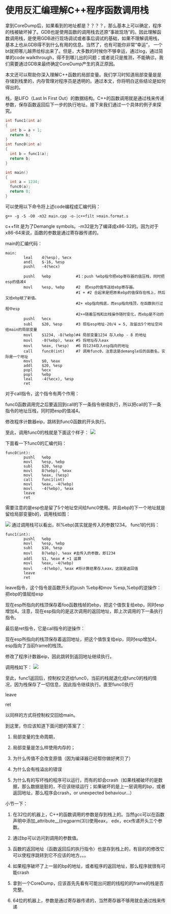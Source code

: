 # 使用反汇编理解C++程序函数调用栈


拿到CoreDump后，如果看到的地址都是？？？？，那么基本上可以确定，程序的栈被破坏掉了。GDB也是使用函数的调用栈去还原“事故现场”的。因此理解函数调用栈，是使用GDB进行现场调试或者事后调试的基础，如果不理解调用栈，基本上也从GDB得不到什么有用的信息。当然了，也有可能你非常“幸运”， 一个bt就把哪儿越界给标出来了。但是，大多数的时候你不够幸运，通过log，通过简单的code walkthrough，得不到哪儿出的问题；或者说只是推测，不能确诊。我们需要通过GDB来最终确定CoreDump产生的真正原因。

本文还可以帮助你深入理解C++函数的局部变量。我们学习时知道局部变量是是存储到栈里的，内存管理对程序员是透明的。通过本文，你将明白这些结论是如何得出的。

栈，是LIFO（Last In First Out）的数据结构。C++的函数调用就是通过栈来传递参数，保存函数返回后下一步的执行地址。接下来我们通过一个具体的例子来探究。
```cpp
int func1(int a)
{
  int b = a + 1;
  return b;
}
int func0(int a)
{
  int b = func1(a);
  return b;
}

int main()
{
  int a = 1234;
  func0(a);
  return 0;
}
```
可以使用以下命令将上述code编程成汇编代码：
```
g++ -g -S -O0 -m32 main.cpp -o-|c++filt >main.format.s
```

c++filt 是为了Demangle symbols。-m32是为了编译成x86-32的。因为对于x86-64来说，函数的参数是通过寄存器传递的。

main的汇编代码：
```
main:
        leal    4(%esp), %ecx
        andl    $-16, %esp
        pushl   -4(%ecx)

        pushl   %ebp           #1：push %ebp指令把ebp寄存器的值压栈，同时把esp的值减4
        movl    %esp, %ebp     #2  把esp的值传送给ebp寄存器。
                               #1 + #2 合起来是把原来ebp的值保存在栈上，然后又给ebp赋了新值。
                               #2+ ebp指向栈底，而esp指向栈顶，在函数执行过程中esp
                               #2++随着压栈和出栈操作随时变化，而ebp是不动的
        pushl   %ecx
        subl    $20, %esp      #3 现在esp地址-20/4 = 5, 及留出5个地址空间给main的局部变量
        movl    $1234, -8(%ebp)#4 局部变量1234 存入ebp - 8 的地址
        movl    -8(%ebp), %eax #5 将地址存入eax
        movl    %eax, (%esp)   #6 将1234存入esp指向的地址
        call    func0(int)     #7 调用func0，注意这是demangle后的函数名，实际是一个地址
        movl    $0, %eax
        addl    $20, %esp
        popl    %ecx
        popl    %ebp
        leal    -4(%ecx), %esp
        ret
```

对于call指令，这个指令有两个作用：

func0函数调用完之后要返回到call的下一条指令继续执行，所以把call的下一条指令的地址压栈，同时把esp的值减4。

修改程序计数器eip，跳转到func0函数的开头执行。

至此，调用func0的栈就是下面这个样子：
![](./images/20140124164010281.png)


下面看一下func0的汇编代码：
```
func0(int):
        pushl   %ebp
        movl    %esp, %ebp
        subl    $20, %esp
        movl    8(%ebp), %eax
        movl    %eax, (%esp)
        call    func1(int)
        movl    %eax, -4(%ebp)
        movl    -4(%ebp), %eax
        leave
        ret
```

需要注意的是esp也是留了5个地址空间给func0使用。并且ebp的下一个地址就是留给局部变量b的，调用栈如图：

![](./images/20140124164324812.png)
通过调用栈可以看出，8(%ebp)其实就是传入的参数1234。
func1的代码：
```
func1(int):
        pushl   %ebp
        movl    %esp, %ebp
        subl    $16, %esp
        movl    8(%ebp), %eax #去传入的参数，即1234
        addl    $1, %eax # +1 运算
        movl    %eax, -4(%ebp)
        movl    -4(%ebp), %eax #将计算结果存入eax，这就是返回值
        leave
        ret
```

leave指令，这个指令是函数开头的push %ebp和mov %esp,%ebp的逆操作：
把ebp的值赋给esp

现在esp所指向的栈顶保存着foo函数栈帧的ebp，把这个值恢复给ebp，同时esp增加4。注意，现在esp指向的是这次调用的返回地址，即上次调用的下一条执行指令。

最后是ret指令，它是call指令的逆操作：

现在esp所指向的栈顶保存着返回地址，把这个值恢复给eip，同时esp增加4，esp指向了当前frame的栈顶。

修改了程序计数器eip，因此跳转到返回地址继续执行。

调用栈如下：
![](./images/20140124165742375.png)


至此，func1返回后，控制权交还给func0，当前的栈就退化成func0的栈的情况，因为栈保存了一切信息，因此指令继续执行。直至func0执行

leave

ret

以同样的方式将控制权交回给main。


到这里，你应该知道下面问题的答案了：

1. 局部变量的生命周期，

2. 局部变量是怎么样使用内存的；

3. 为什么传值不会改变原值（因为编译器已经帮你做好拷贝了）

4. 为什么会有栈溢出的错误

5. 为什么有的写坏栈的程序可以运行，而有的却会crash（如果栈被破坏的是数据，那么数据是脏的，不应该继续运行；如果破坏的是上一层调用的bp，或者返回地址，那么程序会crash，or unexpected behaviour...）

小节一下：

   1. 在32位的机器上，C++的函数调用的参数是存到栈上的。当然gcc可以在函数声明中添加_attribute__((regparm(3)))使用eax， edx，ecx传递开头三个参数。
   2. 通过bp可以访问到调用的参数值。

   3. 函数的返回地址（函数返回后的执行指令）也是存到栈上的，有目的的修改它可以使程序跳转到它不应该的地方。。。

   4. 如果程序破坏了上一层的bp的地址，或者程序的返回地址，那么程序就很有可能crash

   5. 拿到一个CoreDump，应该首先先看有可能出问题的线程的的frame的栈是否完整。

   6. 64位的机器上，参数是通过寄存器传递的，当然寄存器不够用就会通过栈来传递
